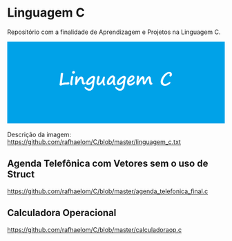 # Linguagem C
Repositório com a finalidade de Aprendizagem e Projetos na Linguagem C.

![](https://github.com/rafhaelom/C/blob/master/linguagem_c.png)

Descrição da imagem: https://github.com/rafhaelom/C/blob/master/linguagem_c.txt

## Agenda Telefônica com Vetores sem o uso de Struct
https://github.com/rafhaelom/C/blob/master/agenda_telefonica_final.c

## Calculadora Operacional
https://github.com/rafhaelom/C/blob/master/calculadoraop.c
